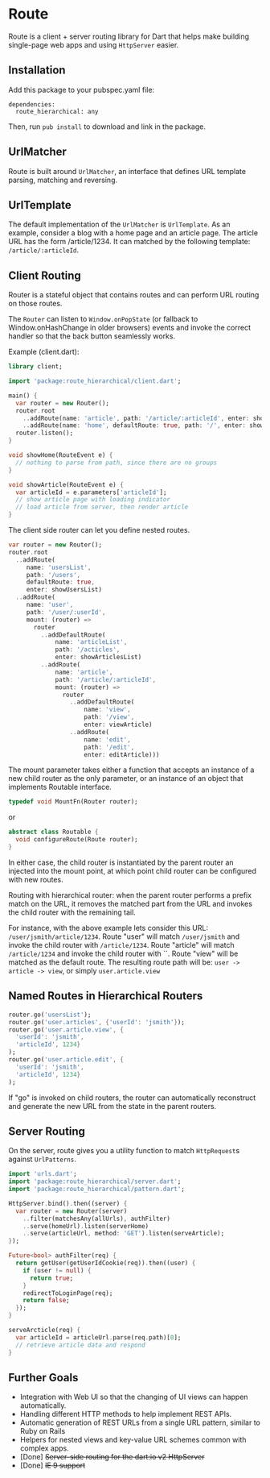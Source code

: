 Route
=====

Route is a client + server routing library for Dart that helps make building
single-page web apps and using `HttpServer` easier.

Installation
------------

Add this package to your pubspec.yaml file:

    dependencies:
      route_hierarchical: any

Then, run `pub install` to download and link in the package.

UrlMatcher
----------
Route is built around `UrlMatcher`, an interface that defines URL template
parsing, matching and reversing.


UrlTemplate
-----------
The default implementation of the `UrlMatcher` is `UrlTemplate`. As an example,
consider a blog with a home page and an article page. The article URL has the
form /article/1234. It can matched by the following template:
`/article/:articleId`.

Client Routing
--------------

Router is a stateful object that contains routes and can perform URL routing
on those routes.

The `Router` can listen to `Window.onPopState` (or fallback to
Window.onHashChange in older browsers) events and invoke the correct
handler so that the back button seamlessly works.

Example (client.dart):

```dart
library client;

import 'package:route_hierarchical/client.dart';

main() {
  var router = new Router();
  router.root
    ..addRoute(name: 'article', path: '/article/:articleId', enter: showArticle)
    ..addRoute(name: 'home', defaultRoute: true, path: '/', enter: showHome);
  router.listen();
}

void showHome(RouteEvent e) {
  // nothing to parse from path, since there are no groups
}

void showArticle(RouteEvent e) {
  var articleId = e.parameters['articleId'];
  // show article page with loading indicator
  // load article from server, then render article
}
```

The client side router can let you define nested routes.

```dart
var router = new Router();
router.root
  ..addRoute(
     name: 'usersList',
     path: '/users',
     defaultRoute: true,
     enter: showUsersList)
  ..addRoute(
     name: 'user',
     path: '/user/:userId',
     mount: (router) =>
       router
         ..addDefaultRoute(
             name: 'articleList',
             path: '/acticles',
             enter: showArticlesList)
         ..addRoute(
             name: 'article',
             path: '/article/:articleId',
             mount: (router) =>
               router
                 ..addDefaultRoute(
                     name: 'view',
                     path: '/view',
                     enter: viewArticle)
                 ..addRoute(
                     name: 'edit',
                     path: '/edit',
                     enter: editArticle)))
```

The mount parameter takes either a function that accepts an instance of a new
child router as the only parameter, or an instance of an object that implements
Routable interface.

```dart
typedef void MountFn(Router router);
```

or

```dart
abstract class Routable {
  void configureRoute(Route router);
}
```

In either case, the child router is instantiated by the parent router an
injected into the mount point, at which point child router can be configured
with new routes.

Routing with hierarchical router: when the parent router performs a prefix
match on the URL, it removes the matched part from the URL and invokes the
child router with the remaining tail.

For instance, with the above example lets consider this URL: `/user/jsmith/article/1234`.
Route "user" will match `/user/jsmith` and invoke the child router with `/article/1234`.
Route "article" will match `/article/1234` and invoke the child router with ``.
Route "view" will be matched as the default route.
The resulting route path will be: `user -> article -> view`, or simply `user.article.view`

Named Routes in Hierarchical Routers
------------------------------------

```dart
router.go('usersList');
router.go('user.articles', {'userId': 'jsmith'});
router.go('user.article.view', {
  'userId': 'jsmith',
  'articleId', 1234}
);
router.go('user.article.edit', {
  'userId': 'jsmith',
  'articleId', 1234}
);
```

If "go" is invoked on child routers, the router can automatically reconstruct
and generate the new URL from the state in the parent routers.

Server Routing
--------------

On the server, route gives you a utility function to match `HttpRequest`s
against `UrlPatterns`.

```dart
import 'urls.dart';
import 'package:route_hierarchical/server.dart';
import 'package:route_hierarchical/pattern.dart';

HttpServer.bind().then((server) {
  var router = new Router(server)
    ..filter(matchesAny(allUrls), authFilter)
    ..serve(homeUrl).listen(serverHome)
    ..serve(articleUrl, method: 'GET').listen(serveArticle);
});

Future<bool> authFilter(req) {
  return getUser(getUserIdCookie(req)).then((user) {
    if (user != null) {
      return true;
    }
    redirectToLoginPage(req);
    return false;
  });
}

serveArcticle(req) {
  var articleId = articleUrl.parse(req.path)[0];
  // retrieve article data and respond
}
```

Further Goals
-------------

 * Integration with Web UI so that the changing of UI views can happen
   automatically.
 * Handling different HTTP methods to help implement REST APIs.
 * Automatic generation of REST URLs from a single URL pattern, similar to Ruby
   on Rails
 * Helpers for nested views and key-value URL schemes common with complex apps.
 * [Done] ~~Server-side routing for the dart:io v2 HttpServer~~
 * [Done] ~~IE 9 support~~
